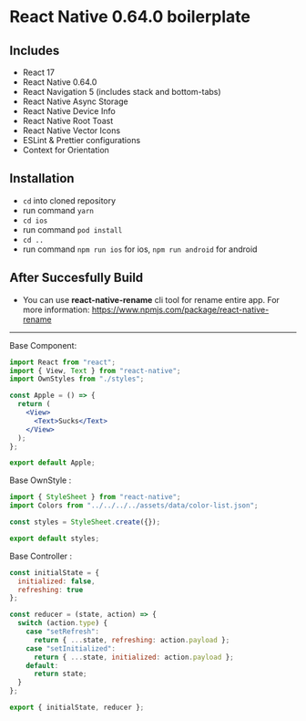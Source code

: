 # React Native 0.64.0 boilerplate

## Includes

- React 17
- React Native 0.64.0
- React Navigation 5 (includes stack and bottom-tabs)
- React Native Async Storage
- React Native Device Info
- React Native Root Toast
- React Native Vector Icons
- ESLint & Prettier configurations
- Context for Orientation

## Installation

- `cd` into cloned repository
- run command `yarn`
- `cd ios`
- run command `pod install`
- `cd ..`
- run command `npm run ios` for ios, `npm run android` for android

## After Succesfully Build

- You can use **react-native-rename** cli tool for rename entire app. For more information: https://www.npmjs.com/package/react-native-rename

---

Base Component:

```jsx
import React from "react";
import { View, Text } from "react-native";
import OwnStyles from "./styles";

const Apple = () => {
  return (
    <View>
      <Text>Sucks</Text>
    </View>
  );
};

export default Apple;
```

Base OwnStyle :

```js
import { StyleSheet } from "react-native";
import Colors from "../../../../assets/data/color-list.json";

const styles = StyleSheet.create({});

export default styles;
```

Base Controller :

```js
const initialState = {
  initialized: false,
  refreshing: true
};

const reducer = (state, action) => {
  switch (action.type) {
    case "setRefresh":
      return { ...state, refreshing: action.payload };
    case "setInitialized":
      return { ...state, initialized: action.payload };
    default:
      return state;
  }
};

export { initialState, reducer };
```
